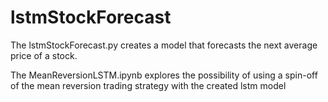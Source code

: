 # lstmStockForecast
The lstmStockForecast.py creates a model that forecasts the next average price of a stock.

The MeanReversionLSTM.ipynb explores the possibility of using a spin-off of the mean reversion trading strategy with the created lstm model
